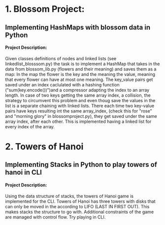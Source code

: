 # 1. Blossom Project:

## Implementing HashMaps with blossom data in Python 

#### Project Description:
Given classes definitions of nodes and linked lists  (see linkedlist_blosssom.py)
the task is to implement a HashMap that takes in the data from blossom_lib.py (flowers and their meaning) 
and saves them as a map: In the map the flower is the key and the  meaning the value, meaning that every flower can have at most one meaning.
The key_value pairs get saved under an index caclulated with a hashing function ("sum(key.encode())")and a compressor adapting the index to an array length.
In case of two keys getting the same array index, a collision, the strategy to circumvent this problem and even thoug save the values in the list is a separate  chaining with linked lists.
There each time two key-value pairs have keys resulting int the same array_index, (check this for "rose" and "morning glory" in blossomproject.py), they get saved under the same array index, after each other. This is  implemented having a linked list for every index of the array.

# 2. Towers of Hanoi

## Implementing Stacks in Python to play towers of hanoi in CLI 

#### Project Description:
Using the data structure  of stacks, the towers of Hanoi game is implemented for the CLI.
Towers of Hanoi has three towers with disks that can only be moved in the according to LIFO (LAST IN FIRST OUT).
This makes stacks the structure to go  with. Additional constraints of  the game are managed with control flow.
Try playing in CLI.
